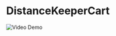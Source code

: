 # DistanceKeeperCart

![Video Demo]([https://www.youtube.com/embed/YOUR_VIDEO_ID_HERE](https://youtu.be/k-FXqAdCJNE)https://youtu.be/k-FXqAdCJNE)
